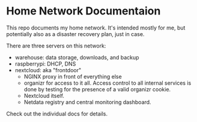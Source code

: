 # Home Network Documentaion

This repo documents my home network. It's intended mostly for me, but potentially also as a disaster recovery plan, just in case.

There are three servers on this network:
* warehouse: data storage, downloads, and backup
* raspberrypi: DHCP, DNS
* nextcloud: aka "frontdoor"
  * NGINX proxy in front of everything else
  * organizr for access to it all. Access control to all internal services is done by testing for the presence of a valid organizr cookie.
  * Nextcloud itself.
  * Netdata registry and central monitoring dashboard.

Check out the individual docs for details.
